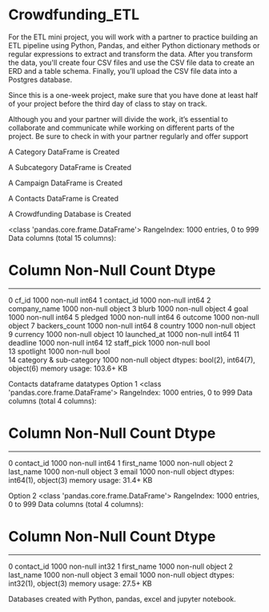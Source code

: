 # Crowdfunding_ETL
For the ETL mini project, you will work with a partner to practice building an ETL pipeline using Python, Pandas, and either Python dictionary methods or regular expressions to extract and transform the data. After you transform the data, you'll create four CSV files and use the CSV file data to create an ERD and a table schema. Finally, you’ll upload the CSV file data into a Postgres database.

Since this is a one-week project, make sure that you have done at least half of your project before the third day of class to stay on track.

Although you and your partner will divide the work, it’s essential to collaborate and communicate while working on different parts of the project. Be sure to check in with your partner regularly and offer support

A Category DataFrame is Created 

A Subcategory DataFrame is Created 

A Campaign DataFrame is Created 

A Contacts DataFrame is Created 

A Crowdfunding Database is Created


<class 'pandas.core.frame.DataFrame'>
RangeIndex: 1000 entries, 0 to 999
Data columns (total 15 columns):
 #   Column                   Non-Null Count  Dtype 
---  ------                   --------------  ----- 
 0   cf_id                    1000 non-null   int64 
 1   contact_id               1000 non-null   int64 
 2   company_name             1000 non-null   object
 3   blurb                    1000 non-null   object
 4   goal                     1000 non-null   int64 
 5   pledged                  1000 non-null   int64 
 6   outcome                  1000 non-null   object
 7   backers_count            1000 non-null   int64 
 8   country                  1000 non-null   object
 9   currency                 1000 non-null   object
 10  launched_at              1000 non-null   int64 
 11  deadline                 1000 non-null   int64 
 12  staff_pick               1000 non-null   bool  
 13  spotlight                1000 non-null   bool  
 14  category & sub-category  1000 non-null   object
dtypes: bool(2), int64(7), object(6)
memory usage: 103.6+ KB


Contacts dataframe datatypes
Option 1
<class 'pandas.core.frame.DataFrame'>
RangeIndex: 1000 entries, 0 to 999
Data columns (total 4 columns):
 #   Column      Non-Null Count  Dtype 
---  ------      --------------  ----- 
 0   contact_id  1000 non-null   int64 
 1   first_name  1000 non-null   object
 2   last_name   1000 non-null   object
 3   email       1000 non-null   object
dtypes: int64(1), object(3)
memory usage: 31.4+ KB

Option 2
<class 'pandas.core.frame.DataFrame'>
RangeIndex: 1000 entries, 0 to 999
Data columns (total 4 columns):
 #   Column      Non-Null Count  Dtype 
---  ------      --------------  ----- 
 0   contact_id  1000 non-null   int32 
 1   first_name  1000 non-null   object
 2   last_name   1000 non-null   object
 3   email       1000 non-null   object
dtypes: int32(1), object(3)
memory usage: 27.5+ KB


Databases created with Python, pandas, excel and jupyter notebook.






